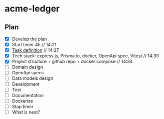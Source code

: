 # acme-ledger

## Plan

- [x] Develop the plan
- [x] Start timer 4h // 14:21
- [x] [Task definition](TASK.md) // 14:27
- [x] Tech stack: express.js, Prisma.io, docker, OpenApi spec, Vitest // 14:30
- [x] Project structure + github repo + docker compose // 14:34
- [ ] Domain design
- [ ] OpenApi specs
- [ ] Data models design
- [ ] Development
- [ ] Test
- [ ] Documentation
- [ ] Dockerize
- [ ] Stop timer
- [ ] What is next?
